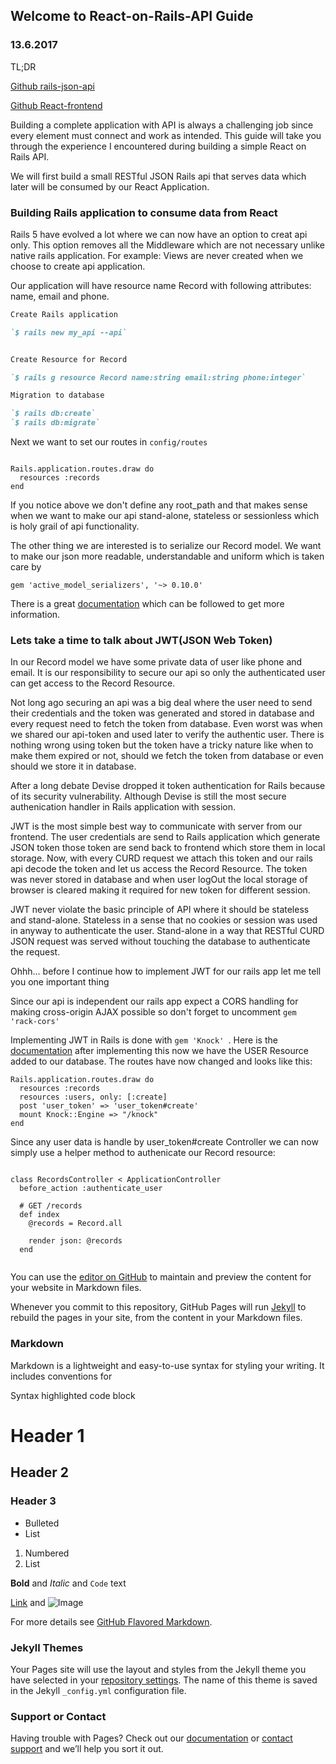 ## Welcome to React-on-Rails-API Guide

### 13.6.2017 

TL;DR

[Github rails-json-api](https://github.com/surajneupane55/rails-json-api-jwt-auth)

[Github React-frontend](https://github.com/surajneupane55/react-app-challenge-frontend)


Building a complete application with API is always a challenging job since every element must connect and work as intended. This guide will take you through the experience I encountered during building a simple React on Rails API. 

We will first build a small RESTful JSON Rails api that serves data which later will be consumed by our React Application.


### Building Rails application to consume data from React  

Rails 5 have evolved a lot where we can now have an option to creat api only. This option removes all the Middleware which are not necessary unlike native rails application. For example: Views are never created when we choose to create api application.

Our application will have resource name Record with following attributes: name, email and phone.

```markdown
Create Rails application

`$ rails new my_api --api`


Create Resource for Record 

`$ rails g resource Record name:string email:string phone:integer`

Migration to database

`$ rails db:create`
`$ rails db:migrate`

```

Next we want to set our routes in ```config/routes``` 


``` 

Rails.application.routes.draw do
  resources :records
end

```

If you notice above we don't define any root_path and that makes sense when we want to make our api stand-alone, stateless or sessionless which is holy grail of api functionality.

The other thing we are interested is to serialize our Record model. We want to make our json more readable, understandable and uniform which is taken care by

``` gem 'active_model_serializers', '~> 0.10.0' ```

There is a great [documentation](http://www.rubydoc.info/gems/active_model_serializers) which can be followed to get more information.


### Lets take a time to talk about JWT(JSON Web Token)

In our Record model we have some private data of user like phone and email. It is our responsibility to secure our api so only the authenticated user can get access to the Record Resource. 

Not long ago securing an api was a big deal where the user need to send their credentials and the token was generated and stored in database and every request need to fetch the token from database. Even worst was when we shared our api-token and used later to verify the authentic user. There is nothing wrong using token but the token have a tricky nature like when to make them expired or not, should we fetch the token from database or even should we store it in database.

After a long debate Devise dropped it token authentication for Rails because of its security vulnerability. Although Devise is still the most secure authenication handler in Rails application with session. 

JWT is the most simple best way to communicate with server from our frontend. The user credentials are send to Rails application which generate JSON token those token are send back to frontend which store them in local storage. Now, with every CURD request we attach this token and our rails api decode the token and let us access the Record Resource. The token was never stored in database and when user logOut the local storage of browser is cleared making it required for new token for different session. 

JWT never violate the basic principle of API where it should be stateless and stand-alone. Stateless in a sense that no cookies or session was used in anyway to authenticate the user. Stand-alone in a way that RESTful CURD JSON request was served without touching the database to authenticate the request. 

Ohhh... before I continue how to implement JWT for our rails app let me tell you one important thing 

Since our api is independent our rails app expect a CORS handling for making cross-origin AJAX possible so don't forget to uncomment ``` gem 'rack-cors' ```

Implementing JWT in Rails is done with ```gem 'Knock' ```. Here is the [documentation](https://github.com/nsarno/knock) after implementing this now we have the USER Resource added to our database. The routes have now changed and looks like this: 

```
Rails.application.routes.draw do
  resources :records
  resources :users, only: [:create]
  post 'user_token' => 'user_token#create'
  mount Knock::Engine => "/knock"
end

```

Since any user data is handle by user_token#create Controller we can now simply use a helper method to authenicate our Record resource:

```

class RecordsController < ApplicationController
  before_action :authenticate_user

  # GET /records
  def index
    @records = Record.all

    render json: @records
  end
  
```






















You can use the [editor on GitHub](https://github.com/surajneupane55/React-on-Rails-API-guide/edit/master/index.md) to maintain and preview the content for your website in Markdown files.

Whenever you commit to this repository, GitHub Pages will run [Jekyll](https://jekyllrb.com/) to rebuild the pages in your site, from the content in your Markdown files.

### Markdown

Markdown is a lightweight and easy-to-use syntax for styling your writing. It includes conventions for

Syntax highlighted code block

# Header 1
## Header 2
### Header 3

- Bulleted
- List

1. Numbered
2. List

**Bold** and _Italic_ and `Code` text

[Link](url) and ![Image](src)


For more details see [GitHub Flavored Markdown](https://guides.github.com/features/mastering-markdown/).

### Jekyll Themes

Your Pages site will use the layout and styles from the Jekyll theme you have selected in your [repository settings](https://github.com/surajneupane55/React-on-Rails-API-guide/settings). The name of this theme is saved in the Jekyll `_config.yml` configuration file.

### Support or Contact

Having trouble with Pages? Check out our [documentation](https://help.github.com/categories/github-pages-basics/) or [contact support](https://github.com/contact) and we’ll help you sort it out.
